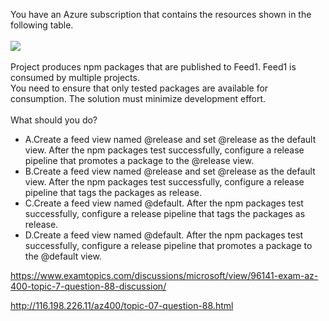You have an Azure subscription that contains the resources shown in the following table.<br/><br/><img src="https://img.examtopics.com/az-400/image32.png"/><br/><br/>Project produces npm packages that are published to Feed1. Feed1 is consumed by multiple projects.<br/>You need to ensure that only tested packages are available for consumption. The solution must minimize development effort.<br/><br/>What should you do?<ul><li class="multi-choice-item correct-hidden"><span class="multi-choice-letter" data-choice-letter="A">A.</span>Create a feed view named @release and set @release as the default view. After the npm packages test successfully, configure a release pipeline that promotes a package to the @release view.</li><li class="multi-choice-item"><span class="multi-choice-letter" data-choice-letter="B">B.</span>Create a feed view named @release and set @release as the default view. After the npm packages test successfully, configure a release pipeline that tags the packages as release.</li><li class="multi-choice-item"><span class="multi-choice-letter" data-choice-letter="C">C.</span>Create a feed view named @default. After the npm packages test successfully, configure a release pipeline that tags the packages as release.</li><li class="multi-choice-item"><span class="multi-choice-letter" data-choice-letter="D">D.</span>Create a feed view named @default. After the npm packages test successfully, configure a release pipeline that promotes a package to the @default view.</li></ul><p><a href="https://www.examtopics.com/discussions/microsoft/view/96141-exam-az-400-topic-7-question-88-discussion/">https://www.examtopics.com/discussions/microsoft/view/96141-exam-az-400-topic-7-question-88-discussion/</a></p><p><a href="http://116.198.226.11/az400/topic-07-question-88.html">http://116.198.226.11/az400/topic-07-question-88.html</a></p><script src="https://giscus.app/client.js"                    data-repo="azsamples/az204"                    data-repo-id="R_kgDOMRXzDQ"                    data-category="General"                    data-category-id="DIC_kwDOMRXzDc4Cgi27"                    data-mapping="pathname"                    data-strict="1"                    data-reactions-enabled="0"                    data-emit-metadata="0"                    data-input-position="bottom"                    data-theme="preferred_color_scheme"                    data-lang="en"                    crossorigin="anonymous"                    async>                    </script>